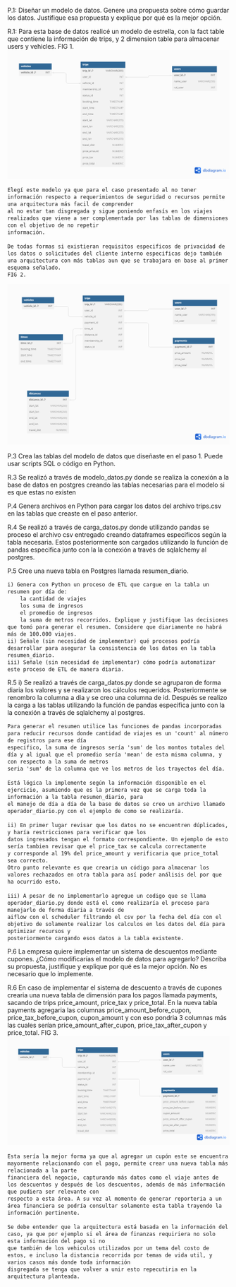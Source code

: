 P.1:
    Diseñar un modelo de datos. Genere una propuesta sobre cómo guardar los datos. Justifique esa propuesta y explique por qué es la mejor opción.

R.1:
    Para esta base de datos realicé un modelo de estrella, con la fact table que contiene la información de trips, y 2 dimension table para almacenar users y vehicles.
    FIG 1.
    ![Screenshot](star_scheme.png)

    Elegí este modelo ya que para el caso presentado al no tener información respecto a requerimientos de seguridad o recursos permite una arquitectura más facil de comprender 
    al no estar tan disgregada y sigue poniendo enfasís en los viajes realizados que viene a ser complementada por las tablas de dimensiones con el objetivo de no repetir 
    información.

    De todas formas si existieran requisitos especificos de privacidad de los datos o solicitudes del cliente interno especificas dejo también
    una arquitectura con más tablas aun que se trabajara en base al primer esquema señalado.
    FIG 2.
![Screenshot](alt_scheme.png)


P.3
    Crea las tablas del modelo de datos que diseñaste en el paso 1. Puede usar scripts SQL o código en Python.

R.3
    Se realizó a través de modelo_datos.py donde se realiza la conexión a la base de datos en postgres
    creando las tablas necesarias para el modelo si es que estas no existen

P.4
    Genera archivos en Python para cargar los datos del archivo trips.csv en las tablas que creaste en el paso anterior.

R.4
    Se realizó a través de carga_datos.py donde utilizando pandas se proceso el archivo csv entregado creando dataframes
    especificos según la tabla necesaria. Estos posteriormente son cargados utilizando la función de pandas especifica junto con la la conexión
    a través de sqlalchemy al postgres.


P.5 
    Cree una nueva tabla en Postgres llamada resumen_diario.
    
    i) Genera con Python un proceso de ETL que cargue en la tabla un resumen por día de:
        la cantidad de viajes
        los suma de ingresos
        el promedio de ingresos
        la suma de metros recorridos. Explique y justifique las decisiones que tomó para generar el resumen. Considere que diariamente no habrá más de 100.000 viajes.
    ii) Señale (sin necesidad de implementar) qué procesos podría desarrollar para asegurar la consistencia de los datos en la tabla resumen_diario.
    iii) Señale (sin necesidad de implementar) cómo podría automatizar este proceso de ETL de manera diaria.

R.5
    i) Se realizó a través de carga_datos.py donde se agruparon de forma diaria los valores y se realizaron los cálculos requeridos. Posteriormente se renombro la columna
    a dia y se creo una columna de id. Después se realizo la carga a las tablas utilizando la función de pandas especifica junto con la la conexión a través de 
    sqlalchemy al postgres.

    Para generar el resumen utilice las funciones de pandas incorporadas para reducir recursos donde cantidad de viajes es un 'count' al número de registros para ese día
    especifico, la suma de ingresos sería 'sum' de los montos totales del día y al igual que el promedio sería 'mean' de esta misma columna, y con respecto a la suma de metros
    seria 'sum' de la columna que ve los metros de los trayectos del día.

    Está lógica la implemente según la información disponible en el ejercicio, asumiendo que es la primera vez que se carga toda la información a la tabla resumen_diario, para
    el manejo de día a día de la base de datos se creo un archivo llamado operador_diario.py con el ejemplo de como se realizaría. 

    ii) En primer lugar revisar que los datos no se encuentren dúplicados, y haría restricciones para verificar que los 
    datos ingresados tengan el formato correspondiente. Un ejemplo de esto sería tambien revisar que el price_tax se calcula correctamente 
    y corresponde al 19% del price_amount y verificaria que price_total sea correcto.
    Otro punto relevante es que crearia un código para almacenar los valores rechazados en otra tabla para así poder análisis del por que ha ocurrido esto.

    iii) A pesar de no implementarlo agregue un codigo que se llama operador_diario.py donde está el como realizaría el proceso para manejarlo de forma diaria a través de
    aiflow con el scheduler filtrando el csv por la fecha del día con el objetivo de solamente realizar los calculos en los datos del día para optimizar recursos y
    posteriormente cargando esos datos a la tabla existente.



P.6
    La empresa quiere implementar un sistema de descuentos mediante cupones. ¿Cómo modificarías el modelo de datos para agregarlo? Describa su propuesta, justifique y explique por qué es la mejor opción. No es necesario que lo implemente.

R.6
    En caso de implementar el sistema de descuento a través de cupones crearia una nueva tabla de dimensión para los pagos llamada payments, 
    sacando de trips price_amount, price_tax y price_total. En la nueva tabla payments agregaria las columnas price_amount_before_cupon, 
    price_tax_before_cupon, cupon_amount y con eso pondria 3 columnas más las cuales serían price_amount_after_cupon, price_tax_after_cupon y price_total.
    FIG 3.
    ![Screenshot](cupon_scheme.png)

    Esta sería la mejor forma ya que al agregar un cupón este se encuentra mayormente relacionando con el pago, permite crear una nueva tabla más relacionada a la parte
    financiera del negocio, capturando más datos como el viaje antes de los descuentos y después de los descuentos, además de más información que pudiera ser relevante con
    respecto a esta área. A su vez al momento de generar reporteria a un área financiera se podría consultar solamente esta tabla trayendo la información pertinente. 
    
    Se debe entender que la arquitectura está basada en la información del caso, ya que por ejemplo si el área de finanzas requiriera no solo esta información del pago si no
    que también de los vehiculos utilizados por un tema del costo de estos, e incluso la distancia recorrida por temas de vida util, y varios casos más donde toda información
    disgregada se tenga que volver a unir esto repecutiria en la arquitectura planteada. 